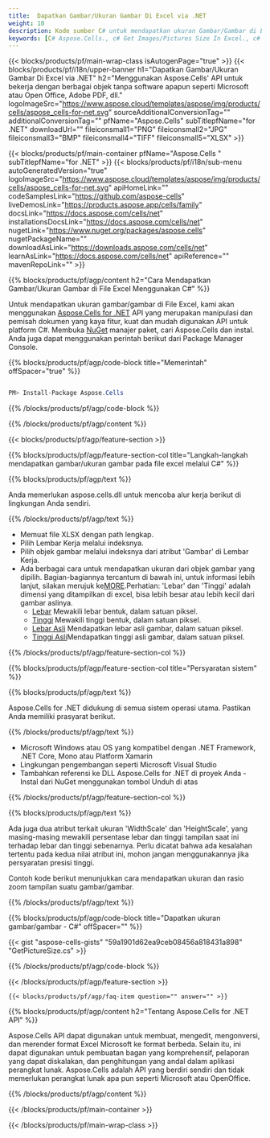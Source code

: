 ```yaml
---
title:  Dapatkan Gambar/Ukuran Gambar Di Excel via .NET
weight: 10
description: Kode sumber C# untuk mendapatkan ukuran Gambar/Gambar di Excel pada Framework .NET, .NET Core, Mono atau Platform Xamarin.
keywords: [C# Aspose.Cells., c# Get Images/Pictures Size In Excel., c# Obtain Images/Pictures Size In Excel., c# Access Images/Pictures Size In Excel]
---
```

{{< blocks/products/pf/main-wrap-class isAutogenPage="true" >}}
{{< blocks/products/pf/i18n/upper-banner h1="Dapatkan Gambar/Ukuran Gambar Di Excel via .NET" h2="Menggunakan Aspose.Cells\' API untuk bekerja dengan berbagai objek tanpa software apapun seperti Microsoft atau Open Office, Adobe PDF, dll." logoImageSrc="https://www.aspose.cloud/templates/aspose/img/products/cells/aspose_cells-for-net.svg" sourceAdditionalConversionTag="" additionalConversionTag="" pfName="Aspose.Cells" subTitlepfName="for .NET" downloadUrl="" fileiconsmall1="PNG" fileiconsmall2="JPG" fileiconsmall3="BMP" fileiconsmall4="TIFF" fileiconsmall5="XLSX" >}}

{{< blocks/products/pf/main-container pfName="Aspose.Cells " subTitlepfName="for .NET" >}}
{{< blocks/products/pf/i18n/sub-menu autoGeneratedVersion="true" logoImageSrc="https://www.aspose.cloud/templates/aspose/img/products/cells/aspose_cells-for-net.svg" apiHomeLink="" codeSamplesLink="https://github.com/aspose-cells" liveDemosLink="https://products.aspose.app/cells/family" docsLink="https://docs.aspose.com/cells/net" installationsDocsLink="https://docs.aspose.com/cells/net" nugetLink="https://www.nuget.org/packages/aspose.cells" nugetPackageName="" downloadAsLink="https://downloads.aspose.com/cells/net" learnAsLink="https://docs.aspose.com/cells/net" apiReference="" mavenRepoLink="" >}}

{{% blocks/products/pf/agp/content h2="Cara Mendapatkan Gambar/Ukuran Gambar di File Excel Menggunakan C#" %}}

 Untuk mendapatkan ukuran gambar/gambar di File Excel, kami akan menggunakan
 [Aspose.Cells for .NET](https://products.aspose.com/cells/net) 
 API yang merupakan manipulasi dan pemisah dokumen yang kaya fitur, kuat dan mudah digunakan API untuk platform C#. Membuka
 [NuGet](https://www.nuget.org/packages/aspose.cells) 
 manajer paket, cari
 Aspose.Cells 
 dan instal. Anda juga dapat menggunakan perintah berikut dari Package Manager Console.

{{% blocks/products/pf/agp/code-block title="Memerintah" offSpacer="true" %}}

```cs

PM> Install-Package Aspose.Cells

```

{{% /blocks/products/pf/agp/code-block %}}

{{% /blocks/products/pf/agp/content %}}

{{< blocks/products/pf/agp/feature-section >}}

{{% blocks/products/pf/agp/feature-section-col title="Langkah-langkah mendapatkan gambar/ukuran gambar pada file excel melalui C#" %}}

{{% blocks/products/pf/agp/text %}}

Anda memerlukan aspose.cells.dll untuk mencoba alur kerja berikut di lingkungan Anda sendiri.

{{% /blocks/products/pf/agp/text %}}

+ Memuat file XLSX dengan path lengkap.
+ Pilih Lembar Kerja melalui indeksnya.
+ Pilih objek gambar melalui indeksnya dari atribut 'Gambar' di Lembar Kerja.
 + Ada berbagai cara untuk mendapatkan ukuran dari objek gambar yang dipilih. Bagian-bagiannya tercantum di bawah ini, untuk informasi lebih lanjut, silakan merujuk ke[MORE](https://reference.aspose.com/cells/net/aspose.cells.drawing/picture/).Perhatian: 'Lebar' dan 'Tinggi' adalah dimensi yang ditampilkan di excel, bisa lebih besar atau lebih kecil dari gambar aslinya.
    + [Lebar](https://reference.aspose.com/cells/net/aspose.cells.drawing/shape/width/) Mewakili lebar bentuk, dalam satuan piksel.
    + [Tinggi](https://reference.aspose.com/cells/net/aspose.cells.drawing/shape/height/) Mewakili tinggi bentuk, dalam satuan piksel.
    + [Lebar Asli](https://reference.aspose.com/cells/net/aspose.cells.drawing/picture/originalwidth/) Mendapatkan lebar asli gambar, dalam satuan piksel.
    + [Tinggi Asli](https://reference.aspose.com/cells/net/aspose.cells.drawing/picture/originalheight/)Mendapatkan tinggi asli gambar, dalam satuan piksel.


{{% /blocks/products/pf/agp/feature-section-col %}}

{{% blocks/products/pf/agp/feature-section-col title="Persyaratan sistem" %}}

{{% blocks/products/pf/agp/text %}}

 Aspose.Cells for .NET didukung di semua sistem operasi utama. Pastikan Anda memiliki prasyarat berikut.

{{% /blocks/products/pf/agp/text %}}

-  Microsoft Windows atau OS yang kompatibel dengan .NET Framework, .NET Core, Mono atau Platform Xamarin
-  Lingkungan pengembangan seperti Microsoft Visual Studio
-  Tambahkan referensi ke DLL Aspose.Cells for .NET di proyek Anda - Instal dari NuGet menggunakan tombol Unduh di atas

{{% /blocks/products/pf/agp/feature-section-col %}}


{{% blocks/products/pf/agp/text %}}
 
Ada juga dua atribut terkait ukuran 'WidthScale' dan 'HeightScale', yang masing-masing mewakili persentase lebar dan tinggi tampilan saat ini terhadap lebar dan tinggi sebenarnya.
 Perlu dicatat bahwa ada kesalahan tertentu pada kedua nilai atribut ini, mohon jangan menggunakannya jika persyaratan presisi tinggi.
 
 Contoh kode berikut menunjukkan cara mendapatkan ukuran dan rasio zoom tampilan suatu gambar/gambar.

{{% /blocks/products/pf/agp/text %}}

{{% blocks/products/pf/agp/code-block title="Dapatkan ukuran gambar/gambar - C#" offSpacer="" %}}

{{< gist "aspose-cells-gists" "59a1901d62ea9ceb08456a818431a898" "GetPictureSize.cs" >}}

{{% /blocks/products/pf/agp/code-block %}}

{{< /blocks/products/pf/agp/feature-section >}}

    {{< blocks/products/pf/agp/faq-item question="" answer="" >}}
 

<!-- aboutfile Starts -->

{{% blocks/products/pf/agp/content h2="Tentang Aspose.Cells for .NET API" %}}

Aspose.Cells API dapat digunakan untuk membuat, mengedit, mengonversi, dan merender format Excel Microsoft ke format berbeda. Selain itu, ini dapat digunakan untuk pembuatan bagan yang komprehensif, pelaporan yang dapat diskalakan, dan penghitungan yang andal dalam aplikasi perangkat lunak. Aspose.Cells adalah API yang berdiri sendiri dan tidak memerlukan perangkat lunak apa pun seperti Microsoft atau OpenOffice.

{{% /blocks/products/pf/agp/content %}}



<!-- aboutfile Ends -->
<!--
{{< blocks/products/pf/agp/other-supported-section title="Other Supported Splitting Formats" subTitle="Using C#, One can also split large file into chunks of many other file formats including." >}}

{{< blocks/products/pf/agp/other-supported-section-item href="https://products.aspose.com/cells/net/splitter/ods/" name="ODS" description="OpenDocument Spreadsheet File" >}}
{{< blocks/products/pf/agp/other-supported-section-item href="https://products.aspose.com/cells/net/splitter/xls/" name="XLS" description="Excel Binary Format" >}}
{{< blocks/products/pf/agp/other-supported-section-item href="https://products.aspose.com/cells/net/splitter/xlsb/" name="XLSB" description="Binary Excel Workbook File" >}}
{{< blocks/products/pf/agp/other-supported-section-item href="https://products.aspose.com/cells/net/splitter/xlsm/" name="XLSM" description="Spreadsheet File" >}}

{{< /blocks/products/pf/agp/other-supported-section >}}

-->

{{< /blocks/products/pf/main-container >}}
    
{{< /blocks/products/pf/main-wrap-class >}}
